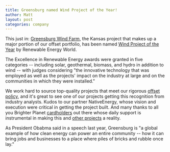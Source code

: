 ```yaml
---
title: Greensburg named Wind Project of the Year!
author: Matt
layout: post
categories: company
---
```


This just in: [Greensburg Wind Farm](http://brighterplanet.com/projects/19-greensburg-wind-farm), the Kansas project that makes up a major portion of our offset portfolio, has been named [Wind Project of the Year](http://brighterplanet.com/projects/19-greensburg-wind-farm) by Renewable Energy World.

The Excellence in Renewable Energy awards were granted in five categories -- including solar, geothermal, biomass, and hydro in addition to wind -- with judges considering "the innovative technology that was employed as well as the projects' impact on the industry at large and on the communities in which they were installed."

We work hard to source top-quality projects that meet our rigorous [offset policy](http://brighterplanet.com/pdfs/terms/Brighter_Planet-Carbon_Offset_Policy.pdf), and it's great to see one of our projects getting this recognition from industry analysts. Kudos to our partner NativeEnergy, whose vision and execution were critical in getting the project built. And many thanks to all you Brighter Planet [cardholders](http://giving.bankofamerica.com/brighterplanet?cm_mmc=DEP-Affinity-_-brighterplanet-PAR-_-DA05LT005Y_partnersite_BrighterPlanet_ABE_Productlink-_-MyExpression) out there whose daily support is instrumental in making this and [other projects](http://brighterplanet.com/projects) a reality.

As President Obabma said in a speech last year, Greensburg is "a global example of how clean energy can power an entire community -- how it can bring jobs and businesses to a place where piles of bricks and rubble once lay."